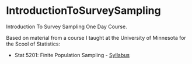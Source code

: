 # IntroductionToSurveySampling
Introduction To Survey Sampling One Day Course.

Based on material from a course I taught at the University of Minnesota for the Scool of Statistics:
* Stat 5201: Finite Population Sampling - [Syllabus](http://depts.washington.edu/zalmquist/syllabi/stat_5201_syl.pdf)

